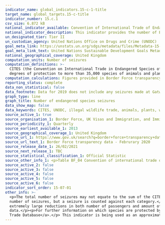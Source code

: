 ```yaml
---
indicator_name: global_indicators.15-c-1-title
target_name: global_targets.15-c-title
indicator_number: 15.c.1
csv_size: 6.872 kB
national_indicator_available: Convention of International Trade of Endangered Species (CITES) seizures
national_indicator_description: This indicator provides the number of Border Force seizures of species, parts or derivatives of species, and products containing species that have been illegally imported.
un_designated_tier: Tier II
un_custodian_agency: United Nations Office on Drugs and Crime (UNODC)
goal_meta_link: https://unstats.un.org/sdgs/metadata/files/Metadata-15-0c-01.pdf
goal_meta_link_text: United Nations Sustainable Development Goals Metadata (PDF 210 KB)
national_geographical_coverage: United Kingdom
computation_units: Number of seizures
computation_definitions: >-
  CITES (the Convention on International Trade in Endangered Species of Wild Fauna and Flora) - An international agreement between governments. Its aim is to ensure that international trade in specimens of wild animals and plants does not threaten their survival. CITES accords varying
  degrees of protection to more than 35,000 species of animals and plants, whether they are traded as live specimens, fur coats or dried herbs.
computation_calculations: Figures provided in Border Force transparency data are given on a quarterly basis. The four quarters of each year have here been summed to provide an annual figure, as number of seizures is considerably volatile.
reporting_status: complete
data_non_statistical: false
data_footnote: Data for 2019 does not include any seizures made at Gatwick airport during Q4, due to a change in reporting systems. 2020 figures were impacted by the 2020 Covid-19 pandemic (see 'Other Information' below).
graph_type: line
graph_title: Number of endangered species seizures
data_show_map: false
data_keywords: CITES, UNODC, illegal wildlife trade, animals, plants, wildlife products
source_active_1: true
source_organisation_1: Border Force, UK Visas and Immigration, and Immigration Enforcement
source_periodicity_1: Quarterly
source_earliest_available_1: 2013
source_geographical_coverage_1: United Kingdom
source_url_1: https://www.gov.uk/search?q=border+force+transparency+data
source_url_text_1: Border Force transparency data - Februrary 2020
source_release_date_1: 26/02/2021
source_next_release_1: TBC
source_statistical_classification_1: Official Statistic
source_other_info_1: <p>Table BF_04 Convention of international trade of endangered species (CITES) seizures.</p><p>The stated release date refers to the publication the current data was taken from. The release is updated on quarterly basis.</p>
source_active_2: false
source_active_3: false
source_active_4: false
source_active_5: false
source_active_6: false
indicator_sort_order: 15-07-01
other_info: >-
  <p>The total number of seizures may not equate to the sum of the CITES seizures, due to the possibility of multiple seizures. A multiple seizure is where two or more category types (e.g. caviar and timber) are seized on a particular occasion. The occasion is counted once in the total
  number of seizures, but a seizure is counted against each category.</p><p>Data for 2019 does not include any seizures made at Gatwick airport during Quarter 4, due to a change in reporting systems.</p><p>Seizure numbers in 2020 were impacted by the Covid-19 pandemic - There were
  extremely large reductions in both number of passengers and amount of cargo. In addition, enforcement work was disrupted by a stay-at-home order between March and August, and changes to work practices on return.</p><p><i>Volume</i> of seizures by type are also available in the source
  data.</p><p>For further information on which species are protected by CITES please see <a href="http://checklist.cites.org/#/en">UNEP checklist of CITES species</a>, and for further information on trade in CITES species see the <a href="https://trade.cites.org/en/cites_trade/">CITES
  Trade Database</a>.</p> This indicator is being used as an approximation of the UN SDG Indicator. Where possible, we will work to identify or develop UK data to meet the global indicator specification. This indicator has not been identified in collaboration with topic experts.
---
```


